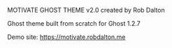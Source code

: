 MOTIVATE GHOST THEME
v2.0
created by Rob Dalton

Ghost theme built from scratch for Ghost 1.2.7

Demo site: https://motivate.robdalton.me
